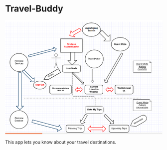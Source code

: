 # Travel-Buddy

![Class Diagram](https://github.com/LokeshKhanchandani/Travel-Buddy/blob/master/Class%20Diagram.png)
 
This app lets you know about your travel destinations.
